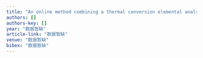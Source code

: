 ```yaml
---
title: "An online method combining a thermal conversion elemental analyzer with isotope ratio mass spectrometry for the determination of hydrogen isotope composition and water …"
authors: []
authors-key: []
year: "数据暂缺"
article-link: "数据暂缺"
venue: "数据暂缺"
bibex: "数据暂缺"
---
```

